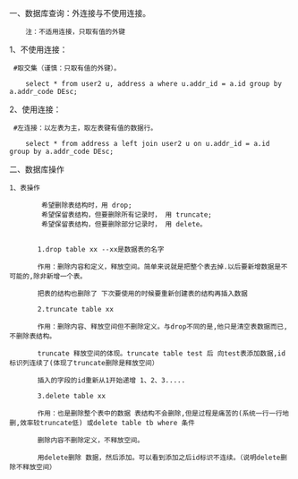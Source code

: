 
一、数据库查询：外连接与不使用连接。

        注：不适用连接，只取有值的外键

1、不使用连接：
       
     #取交集（谨慎：只取有值的外键）。       
      
        select * from user2 u, address a where u.addr_id = a.id group by a.addr_code DEsc;

2、使用连接：
      
     #左连接：以左表为主，取左表键有值的数据行。
        
        select * from address a left join user2 u on u.addr_id = a.id group by a.addr_code DEsc;
        
二、数据库操作   

    1、表操作
    
            希望删除表结构时，用 drop;
            希望保留表结构，但要删除所有记录时， 用 truncate;
            希望保留表结构，但要删除部分记录时， 用 delete。
          
           
           1.drop table xx --xx是数据表的名字
           
           作用：删除内容和定义，释放空间。简单来说就是把整个表去掉.以后要新增数据是不可能的,除非新增一个表。
           
           把表的结构也删除了 下次要使用的时候要重新创建表的结构再插入数据
           
           2.truncate table xx
           
           作用：删除内容、释放空间但不删除定义。与drop不同的是,他只是清空表数据而已,不删除表结构。
           
           truncate 释放空间的体现。truncate table test 后 向test表添加数据,id标识列连续了(体现了truncate删除是释放空间）
           
           插入的字段的id重新从1开始递增 1、2、3.....
           
           3.delete table xx
           
           作用：也是删除整个表中的数据 表结构不会删除,但是过程是痛苦的(系统一行一行地删,效率较truncate低) 或delete table tb where 条件
           
           删除内容不删除定义，不释放空间。
           
           用delete删除 数据，然后添加。可以看到添加之后id标识不连续。（说明delete删除不释放空间）
    
        
    
                 
        